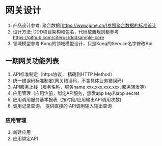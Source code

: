 # 网关设计

1. 产品设计参考: 聚合数据[https://www.juhe.cn/]参照聚合数据的标准设计
2. 设计方法: DDD项目架构和包名，代码放置规则都参考 https://github.com/citerus/dddsample-core
3. 领域模型参考 Kong的领域模型设计，只是Kong的Service名字修改Api


## 一期网关功能列表

1. API标准制定（https协议， 精确到HTTP Method）
2. 统一错误码标准制定(网关错误码，不含具体业务错误码)
3. API服务上线（服务名称，服务name xxx.xxx.xxx.xxx, 服务转发等)
4. 应用管理（应用注册，绑定API服务，颁发app key和app secret
5. 应用调用服务基本报表（按时段/应用输出API调用次数)
6. 调用记录查询， 提供直接的 API调用输入输出查询


### 应用管理

1. 新建应用
2. 应用绑定API

